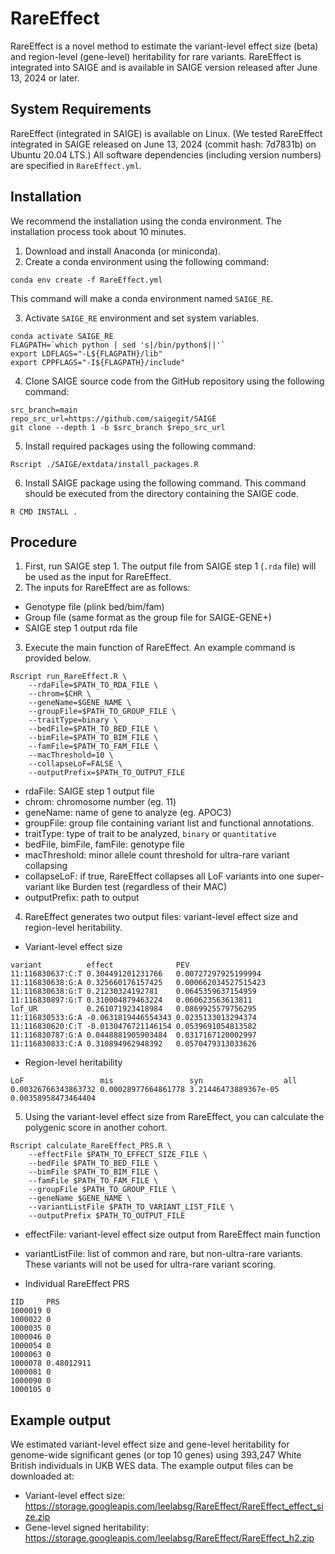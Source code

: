 # RareEffect

RareEffect is a novel method to estimate the variant-level effect size (beta) and region-level (gene-level) heritability for rare variants.
RareEffect is integrated into SAIGE and is available in SAIGE version released after June 13, 2024 or later.

## System Requirements

RareEffect (integrated in SAIGE) is available on Linux. (We tested RareEffect integrated in SAIGE released on June 13, 2024 (commit hash: 7d7831b) on Ubuntu 20.04 LTS.)
All software dependencies (including version numbers) are specified in `RareEffect.yml`.

## Installation

We recommend the installation using the conda environment. The installation process took about 10 minutes.

1. Download and install Anaconda (or miniconda).
2. Create a conda environment using the following command:

```
conda env create -f RareEffect.yml
```

This command will make a conda environment named `SAIGE_RE`.

3. Activate `SAIGE_RE` environment and set system variables.

```
conda activate SAIGE_RE
FLAGPATH=`which python | sed 's|/bin/python$||'`
export LDFLAGS="-L${FLAGPATH}/lib"
export CPPFLAGS="-I${FLAGPATH}/include"
```

4. Clone SAIGE source code from the GitHub repository using the following command:

```
src_branch=main
repo_src_url=https://github.com/saigegit/SAIGE
git clone --depth 1 -b $src_branch $repo_src_url
```

5. Install required packages using the following command:

```
Rscript ./SAIGE/extdata/install_packages.R
```

6. Install SAIGE package using the following command. This command should be executed from the directory containing the SAIGE code.

```
R CMD INSTALL .
```

## Procedure

1. First, run SAIGE step 1. The output file from SAIGE step 1 (`.rda` file) will be used as the input for RareEffect.
2. The inputs for RareEffect are as follows:

  * Genotype file (plink bed/bim/fam)
  * Group file (same format as the group file for SAIGE-GENE+)
  * SAIGE step 1 output rda file

3. Execute the main function of RareEffect. An example command is provided below.

```
Rscript run_RareEffect.R \
    --rdaFile=$PATH_TO_RDA_FILE \
    --chrom=$CHR \
    --geneName=$GENE_NAME \
    --groupFile=$PATH_TO_GROUP_FILE \
    --traitType=binary \
    --bedFile=$PATH_TO_BED_FILE \
    --bimFile=$PATH_TO_BIM_FILE \
    --famFile=$PATH_TO_FAM_FILE \
    --macThreshold=10 \
    --collapseLoF=FALSE \
    --outputPrefix=$PATH_TO_OUTPUT_FILE
```

  * rdaFile: SAIGE step 1 output file
  * chrom: chromosome number (eg. 11)
  * geneName: name of gene to analyze (eg. APOC3)
  * groupFile: group file containing variant list and functional annotations.
  * traitType: type of trait to be analyzed, `binary` or `quantitative`
  * bedFile, bimFile, famFile: genotype file
  * macThreshold: minor allele count threshold for ultra-rare variant collapsing
  * collapseLoF: if true, RareEffect collapses all LoF variants into one super-variant like Burden test (regardless of their MAC)
  * outputPrefix: path to output

4. RareEffect generates two output files: variant-level effect size and region-level heritability.

  * Variant-level effect size

```
variant          effect              PEV
11:116830637:C:T 0.304491201231766   0.00727297925199994
11:116830638:G:A 0.325660176157425   0.000662034527515423
11:116830638:G:T 0.21230324192781    0.0645359637154959
11:116830897:G:T 0.310004879463224   0.060623563613811
lof_UR           0.261071923418984   0.0869925579756295
11:116830533:G:A -0.0631819446554343 0.0235133013294374
11:116830620:C:T -0.0130476721146154 0.0539691054813582
11:116830787:G:A 0.0448881905903484  0.0317167120002997
11:116830833:C:A 0.310894962948392   0.0570479313033626
```

  * Region-level heritability

```
LoF                 mis                 syn                  all
0.00326766343863732 0.00028977664861778 3.21446473889367e-05 0.00358958473464404
```

5. Using the variant-level effect size from RareEffect, you can calculate the polygenic score in another cohort.

```
Rscript calculate_RareEffect_PRS.R \
    --effectFile $PATH_TO_EFFECT_SIZE_FILE \
    --bedFile $PATH_TO_BED_FILE \
    --bimFile $PATH_TO_BIM_FILE \
    --famFile $PATH_TO_FAM_FILE \
    --groupFile $PATH_TO_GROUP_FILE \
    --geneName $GENE_NAME \
    --variantListFile $PATH_TO_VARIANT_LIST_FILE \
    --outputPrefix $PATH_TO_OUTPUT_FILE
```

  * effectFile: variant-level effect size output from RareEffect main function
  * variantListFile: list of common and rare, but non-ultra-rare variants. These variants will not be used for ultra-rare variant scoring.

  * Individual RareEffect PRS
```
IID     PRS
1000019 0
1000022 0
1000035 0
1000046 0
1000054 0
1000063 0
1000078 0.48012911
1000081 0
1000090 0
1000105 0
```

## Example output

We estimated variant-level effect size and gene-level heritability for genome-wide significant genes (or top 10 genes) using 393,247 White British individuals in UKB WES data.
The example output files can be downloaded at:
  * Variant-level effect size: https://storage.googleapis.com/leelabsg/RareEffect/RareEffect_effect_size.zip
  * Gene-level signed heritability: https://storage.googleapis.com/leelabsg/RareEffect/RareEffect_h2.zip
